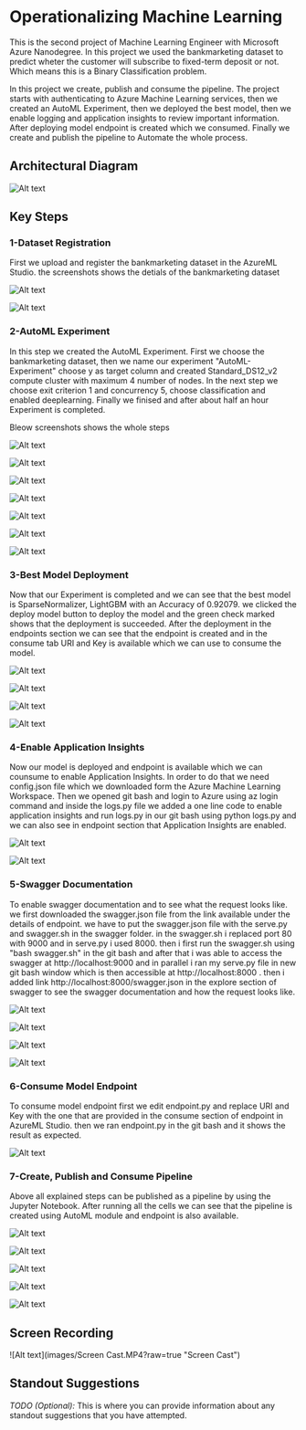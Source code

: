 


# Operationalizing Machine Learning

This is the second project of Machine Learning Engineer with Microsoft Azure Nanodegree. In this project we used the bankmarketing dataset to predict wheter the customer will subscribe to fixed-term deposit or not. Which means this is a Binary Classification problem.

In this project we create, publish and consume the pipeline. The project starts with authenticating to Azure Machine Learning services, then we created an AutoML Experiment, then we deployed the best model, then we enable logging and application insights to review important information. After deploying model endpoint is created which we consumed. Finally we create and publish the pipeline to Automate the whole process.

## Architectural Diagram

![Alt text](images/Architecture-Diagram.png?raw=true "Architectural Diagram")

## Key Steps

### 1-Dataset Registration

First we upload and register the bankmarketing dataset in the AzureML Studio. the screenshots shows the detials of the bankmarketing dataset 

![Alt text](images/Dataset_1.PNG?raw=true "Dataset Detail")

![Alt text](images/Dataset_2.PNG?raw=true "Dataset Explore")

### 2-AutoML Experiment

In this step we created the AutoML Experiment. First we choose the bankmarketing dataset, then we name our experiment "AutoML-Experiment" choose y as target column and created Standard_DS12_v2 compute cluster with maximum 4 number of nodes. In the next step we choose exit criterion 1 and concurrency 5, choose classification and enabled deeplearning. Finally we finised and after about half an hour Experiment is completed.

Bleow screenshots shows the whole steps

![Alt text](images/AutoMLRun_1.PNG?raw=true "AutoML Steps")

![Alt text](images/AutoMLRun_2.PNG?raw=true "AutoML Steps")

![Alt text](images/ComputeCluster_1.PNG?raw=true "Compute Cluster setp 1")

![Alt text](images/ComputeCluster_2.PNG?raw=true "Compute Cluster step 2")

![Alt text](images/AutoMLRun_3.PNG?raw=true "AutoML Steps")

![Alt text](images/AutoMLRun_5.PNG?raw=true "AutoML Steps")

![Alt text](images/ExperimentRun-Completed.PNG?raw=true "AutoML Steps")

### 3-Best Model Deployment

Now that our Experiment is completed and we can see that the best model is SparseNormalizer, LightGBM with an Accuracy of 0.92079. we clicked the deploy model button to deploy the model and the green check marked shows that the deployment is succeeded. After the deployment in the endpoints section we can see that the endpoint is created and in the consume tab URI and Key is available which we can use to consume the model.

![Alt text](images/BestModel-new.PNG?raw=true "AutoML Models")

![Alt text](images/BestModel-details-new.PNG?raw=true "AutoML Best Model details")

![Alt text](images/DeployBestModel-Succeeded-new.PNG?raw=true "Deployment Succeeded")

![Alt text](images/Endpoint-Consume.PNG?raw=true "Endpoint URI and Key")

### 4-Enable Application Insights

Now our model is deployed and endpoint is available which we can counsume to enable Application Insights. In order to do that we need config.json file which we downloaded form the Azure Machine Learning Workspace. Then we opened git bash and login to Azure using az login command and inside the logs.py file we added a one line code to enable application insights and run logs.py in our git bash using python logs.py and we can also see in endpoint section that Application Insights are enabled.

![Alt text](images/Run-logs-py.PNG?raw=true "bash ")

![Alt text](images/Enabled-Application-Insights-new.PNG?raw=true "Insights Enabled")

### 5-Swagger Documentation

To enable swagger documentation and to see what the request looks like. we first downloaded the swagger.json file from the link available under the details of endpoint. we have to put the swagger.json file with the serve.py and swagger.sh in the swagger folder. in the swagger.sh i replaced port 80 with 9000 and in serve.py i used 8000. then i first run the swagger.sh using "bash swagger.sh" in the git bash and after that i was able to access the swagger at http://localhost:9000 and in parallel i ran my serve.py file in new git bash window which is then accessible at http://localhost:8000 . then i added link http://localhost:8000/swagger.json in the explore section of swagger to see the swagger documentation and how the request looks like.

![Alt text](images/Swagger-running.PNG?raw=true "Swagger-running")

![Alt text](images/running-serve-py.PNG?raw=true "Serve.py Running")

![Alt text](images/Swagger-localhost8000.PNG?raw=true "Swagger documentation")

![Alt text](images/Swagger-RunMLService.PNG?raw=true "Swagger Post Request")

### 6-Consume Model Endpoint

To consume model endpoint first we edit endpoint.py and replace URI and Key with the one that are provided in the consume section of endpoint in AzureML Studio. then we ran endpoint.py in the git bash and it shows the result as expected.

![Alt text](images/Endpoint-py-result.PNG?raw=true "endpoint.py result")

### 7-Create, Publish and Consume Pipeline

Above all explained steps can be published as a pipeline by using the Jupyter Notebook. After running all the cells we can see that the pipeline is created using AutoML module and endpoint is also available.

![Alt text](images/Pipeline-Run-Completed.PNG?raw=true "Pipeline-Run-Completed")

![Alt text](images/Pipeline-Runs.PNG?raw=true "Pipeline-Runs")

![Alt text](images/Pipeline-Graph.PNG?raw=true "Pipeline-Graph")

![Alt text](images/Pipeline-endpoints.PNG?raw=true "Pipeline-endpoints")

![Alt text](images/Pipeline-RestEndpoint.PNG?raw=true "Pipeline-RestEndpoint")

## Screen Recording

![Alt text](images/Screen Cast.MP4?raw=true "Screen Cast")

## Standout Suggestions
*TODO (Optional):* This is where you can provide information about any standout suggestions that you have attempted.
